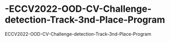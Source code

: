 # -ECCV2022-OOD-CV-Challenge-detection-Track-3nd-Place-Program
ECCV2022-OOD-CV-Challenge-detection-Track-3nd-Place-Program
